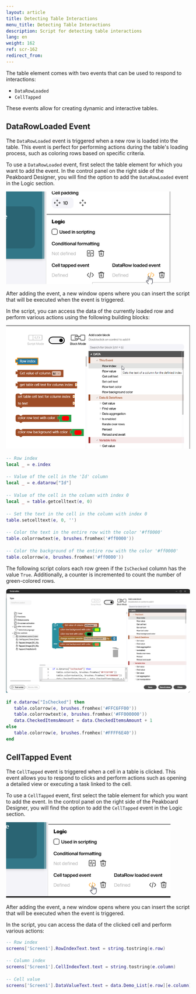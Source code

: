 ```yaml
---
layout: article
title: Detecting Table Interactions
menu_title: Detecting Table Interactions
description: Script for detecting table interactions
lang: en
weight: 162
ref: scr-162
redirect_from:
---
```


The table element comes with two events that can be used to respond to interactions: 
- `DataRowLoaded`
- `CellTapped`

These events allow for creating dynamic and interactive tables.

## DataRowLoaded Event
The `DataRowLoaded` event is triggered when a new row is loaded into the table. This event is perfect for performing actions during the table's loading process, such as coloring rows based on specific criteria.

To use a `DataRowLoaded` event, first select the table element for which you want to add the event. In the control panel on the right side of the Peakboard Designer, you will find the option to add the `DataRowLoaded` event in the Logic section.

![Add DataRowLoaded Event](/assets/images/scripting/Scripting_Beispiele/table-interaction/en-add-data-row-loaded-event.png)

After adding the event, a new window opens where you can insert the script that will be executed when the event is triggered.

In the script, you can access the data of the currently loaded row and perform various actions using the following building blocks:

![Access Event Data](/assets/images/scripting/Scripting_Beispiele/table-interaction/en-script-access-event-data.png)

```lua
-- Row index
local _ = e.index

-- Value of the cell in the 'Id' column
local _ = e.datarow["Id"]

-- Value of the cell in the column with index 0
local _ = table.getcelltext(e, 0)

-- Set the text in the cell in the column with index 0
table.setcelltext(e, 0, '')

-- Color the text in the entire row with the color '#ff0000'
table.colorrowtext(e, brushes.fromhex('#ff0000'))

-- Color the background of the entire row with the color '#ff0000'
table.colorrow(e, brushes.fromhex('#ff0000'))
```

The following script colors each row green if the `IsChecked` column has the value `True`. Additionally, a counter is incremented to count the number of green-colored rows.

![Color Loaded DataRow](/assets/images/scripting/Scripting_Beispiele/table-interaction/en-script-color-loaded-row.png)

```lua
if e.datarow["IsChecked"] then
   table.colorrow(e, brushes.fromhex('#FFC6FF00'))
   table.colorrowtext(e, brushes.fromhex('#FF000000'))
   data.CheckedItemsAmount = data.CheckedItemsAmount + 1
else
   table.colorrow(e, brushes.fromhex('#FFFF6E40'))
end
```

## CellTapped Event
The `CellTapped` event is triggered when a cell in a table is clicked. This event allows you to respond to clicks and perform actions such as opening a detailed view or executing a task linked to the cell.

To use a `CellTapped` event, first select the table element for which you want to add the event. In the control panel on the right side of the Peakboard Designer, you will find the option to add the `CellTapped` event in the Logic section.

![Add CellTapped Event](/assets/images/scripting/Scripting_Beispiele/table-interaction/en-add-cell-tapped-event.png)

After adding the event, a new window opens where you can insert the script that will be executed when the event is triggered.

In the script, you can access the data of the clicked cell and perform various actions:

```lua
-- Row index
screens['Screen1'].RowIndexText.text = string.tostring(e.row)

-- Column index
screens['Screen1'].CellIndexText.text = string.tostring(e.column)

-- Cell value
screens['Screen1'].DataValueText.text = data.Demo_List[e.row][e.column]
```